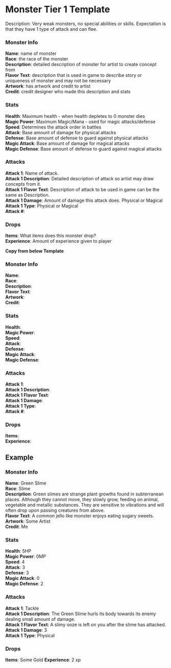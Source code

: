 # Monster Tier 1 Template  

Description: Very weak monsters, no special abilities or skills. Expectation is that they have 1 type of attack and can flee.  

### Monster Info  
**Name**: name of monster  
**Race**: the race of the monster  
**Description**: detailed description of monster for artist to create concept from  
**Flavor Text**: description that is used in game to describe story or uniqueness of monster and may not be necessary  
**Artwork**: has artwork and credit to artist  
**Credit**: credit designer who made this description and stats  

### Stats
**Health**: Maximum health - when health depletes to 0 monster dies  
**Magic Power**: Maximum Magic/Mana - used for magic attacks/defense  
**Speed**: Determines the attack order in battles  
**Attack**: Base amount of damage for physical attacks  
**Defense**: Base amount of defense to guard against physical attacks  
**Magic Attack**: Base amount of damage for magical attacks  
**Magic Defense**: Base amount of defense to guard against magical attacks  

### Attacks
**Attack 1**: Name of attack.  
**Attack 1 Description**: Detailed description of attack so artist may draw concepts from it.  
**Attack 1 Flavor Text**: Description of attack to be used in game can be the same as Description.  
**Attack 1 Damage**: Amount of damage this attack does.  Physical or Magical  
**Attack 1 Type**: Physical or Magical  
**Attack #**:  

### Drops  
**Items**: What items does this monster drop?  
**Experience**: Amount of experience given to player  

__Copy from below Template__
### Monster Info 
**Name**:  
**Race**:  
**Description**:  
**Flavor Text**:  
**Artwork**:  
**Credit**:  

### Stats
**Health**:  
**Magic Power**:  
**Speed**:  
**Attack**:  
**Defense**:  
**Magic Attack**:  
**Magic Defense**:  

### Attacks
**Attack 1**:  
**Attack 1 Description**:  
**Attack 1 Flavor Text**:  
**Attack 1 Damage**:  
**Attack 1 Type**:  
**Attack #**:  

### Drops  
**Items**:  
**Experience**:  

## Example
### Monster Info 
**Name**:  Green Slime  
**Race**: Slime  
**Description**: Green slimes are strange plant growths found in subterranean places. Although they cannot move, they slowly grow, feeding on animal, vegetable and metallic substances. They are sensitive to vibrations and will often drop upon passing creatures from above.  
**Flavor Text**:  A common jello like monster enjoys eating sugary sweets.  
**Artwork**: Some Artist  
**Credit**: Me  

### Stats
**Health**: 5HP  
**Magic Power**: 0MP  
**Speed**: 4  
**Attack**: 3  
**Defense**: 3  
**Magic Attack**: 0  
**Magic Defense**: 2  

### Attacks
**Attack 1**: Tackle  
**Attack 1 Description**: The Green Slime hurls its body towards its enemy dealing small amount of damage.  
**Attack 1 Flavor Text**:  A slimy ooze is left on you after the slime has attacked.  
**Attack 1 Damage**: 3  
**Attack 1 Type**: Physical  

### Drops  
**Items**:  Some Gold
**Experience**: 2 xp  
